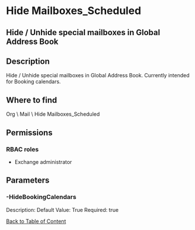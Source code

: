 # Hide Mailboxes_Scheduled

## Hide / Unhide special mailboxes in Global Address Book

## Description
Hide / Unhide special mailboxes in Global Address Book. Currently intended for Booking calendars.

## Where to find
Org \ Mail \ Hide Mailboxes_Scheduled

## Permissions
### RBAC roles
- Exchange administrator


## Parameters
### -HideBookingCalendars
Description: 
Default Value: True
Required: true


[Back to Table of Content](../../../README.md)

